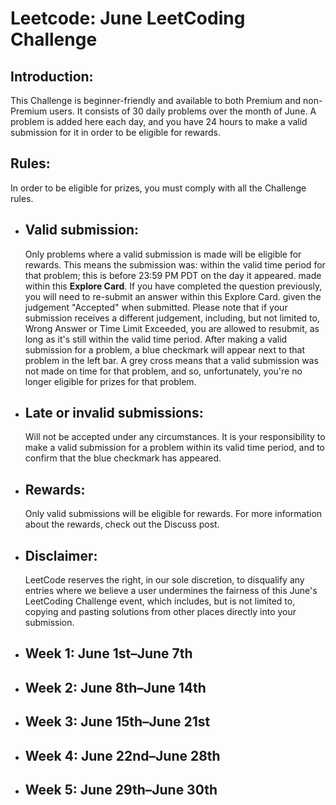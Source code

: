 # Leetcode: June LeetCoding Challenge

## Introduction:
This Challenge is beginner-friendly and available to both Premium and non-Premium users. It consists of 30 daily problems over the month of June. A problem is added here each day, and you have 24 hours to make a valid submission for it in order to be eligible for rewards.


## Rules:
In order to be eligible for prizes, you must comply with all the Challenge rules.

- ## Valid submission: 
   Only problems where a valid submission is made will be eligible for rewards. This means the submission was:
within the valid time period for that problem; this is before 23:59 PM PDT on the day it appeared.
made within this **Explore Card**. If you have completed the question previously, you will need to re-submit an answer within this Explore Card.
given the judgement "Accepted" when submitted. Please note that if your submission receives a different judgement, including, but not limited to, Wrong Answer or Time Limit Exceeded, you are allowed to resubmit, as long as it's still within the valid time period.
After making a valid submission for a problem, a blue checkmark will appear next to that problem in the left bar. A grey cross means that a valid submission was not made on time for that problem, and so, unfortunately, you're no longer eligible for prizes for that problem.


- ## Late or invalid submissions: 
  Will not be accepted under any circumstances. It is your responsibility to make a valid submission for a problem within its valid time period, and to confirm that the blue checkmark has appeared.

- ## Rewards: 
  Only valid submissions will be eligible for rewards. For more information about the rewards, check out the Discuss post.

- ## Disclaimer: 
  LeetCode reserves the right, in our sole discretion, to disqualify any entries where we believe a user undermines the fairness of this June's LeetCoding Challenge event, which includes, but is not limited to, copying and pasting solutions from other places directly into your submission.


- ## Week 1: June 1st–June 7th
- ## Week 2: June 8th–June 14th
- ## Week 3: June 15th–June 21st
- ## Week 4: June 22nd–June 28th
- ## Week 5: June 29th–June 30th
